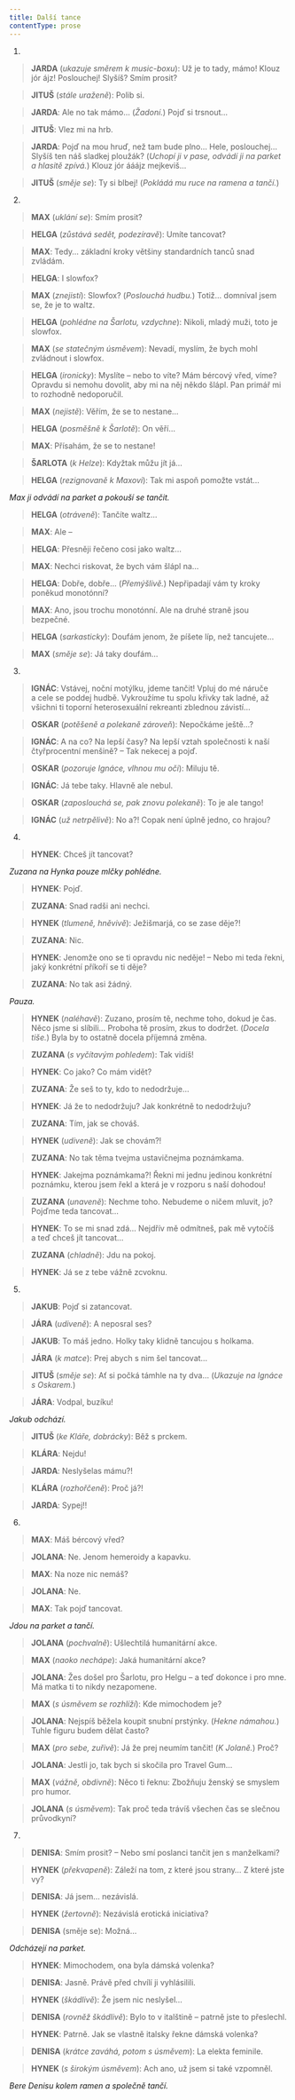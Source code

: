 ```yaml
---
title: Další tance
contentType: prose
---
```


<section>

1.

</section>

<section>

> **JARDA** (_ukazuje směrem k music-boxu_): Už je to tady, mámo! Klouz jór ájz! Poslouchej! Slyšíš? Smím prosit?

> **JITUŠ** (_stále uraženě_): Polib si.

> **JARDA**: Ale no tak mámo… (_Žadoní._) Pojď si trsnout…

> **JITUŠ**: Vlez mi na hrb.

> **JARDA**: Pojď na mou hruď, než tam bude plno… Hele, poslouchej… Slyšíš ten náš sladkej ploužák? (_Uchopí ji v pase, odvádí ji na parket a hlasitě zpívá._) Klouz jór ááájz mejkeviš…

> **JITUŠ** (_směje se_): Ty si blbej! (_Pokládá mu ruce na ramena a tančí._)

</section>

<section>

2.

</section>

<section>

> **MAX** (_uklání se_): Smím prosit?

> **HELGA** (_zůstává sedět, podezíravě_): Umíte tancovat?

> **MAX**: Tedy… základní kroky většiny standardních tanců snad zvládám.

> **HELGA**: I slowfox?

> **MAX** (_znejistí_): Slowfox? (_Poslouchá hudbu._) Totiž… domníval jsem se, že je to waltz.

> **HELGA** (_pohlédne na Šarlotu, vzdychne_): Nikoli, mladý muži, toto je slowfox.

> **MAX** (_se statečným úsměvem_): Nevadí, myslím, že bych mohl zvládnout i slowfox.

> **HELGA** (_ironicky_): Myslíte – nebo to víte? Mám bércový vřed, víme? Opravdu si nemohu dovolit, aby mi na něj někdo šlápl. Pan primář mi to rozhodně nedoporučil.

> **MAX** (_nejistě_): Věřím, že se to nestane…

> **HELGA** (_posměšně k Šarlotě_): On věří…

> **MAX**: Přísahám, že se to nestane!

> **ŠARLOTA** (_k Helze_): Kdyžtak můžu jít já…

> **HELGA** (_rezignovaně k Maxovi_): Tak mi aspoň pomožte vstát…

_Max ji odvádí na parket a pokouší se tančit._

> **HELGA** (_otráveně_): Tančíte waltz…

> **MAX**: Ale –

> **HELGA**: Přesněji řečeno cosi jako waltz…

> **MAX**: Nechci riskovat, že bych vám šlápl na…

> **HELGA**: Dobře, dobře… (_Přemýšlivě._) Nepřipadají vám ty kroky poněkud monotónní?

> **MAX**: Ano, jsou trochu monotónní. Ale na druhé straně jsou bezpečné.

> **HELGA** (_sarkasticky_): Doufám jenom, že píšete líp, než tancujete…

> **MAX** (_směje se_): Já taky doufám…

</section>

<section>

3.

</section>

<section>

> **IGNÁC**: Vstávej, noční motýlku, jdeme tančit! Vpluj do mé náruče a cele se poddej hudbě. Vykroužíme tu spolu křivky tak ladné, až všichni ti toporní heterosexuální rekreanti zblednou závistí…

> **OSKAR** (_potěšeně a polekaně zároveň_): Nepočkáme ještě…?

> **IGNÁC**: A na co? Na lepší časy? Na lepší vztah společnosti k naší čtyřprocentní menšině? – Tak nekecej a pojď.

> **OSKAR** (_pozoruje Ignáce, vlhnou mu oči_): Miluju tě.

> **IGNÁC**: Já tebe taky. Hlavně ale nebul.

> **OSKAR** (_zaposlouchá se, pak znovu polekaně_): To je ale tango!

> **IGNÁC** (_už netrpělivě_): No a?! Copak není úplně jedno, co hrajou?

</section>

<section>

4.

</section>

<section>

> **HYNEK**: Chceš jít tancovat?

_Zuzana na Hynka pouze mlčky pohlédne._

> **HYNEK**: Pojď.

> **ZUZANA**: Snad radši ani nechci.

> **HYNEK** (_tlumeně, hněvivě_): Ježišmarjá, co se zase děje?!

> **ZUZANA**: Nic.

> **HYNEK**: Jenomže ono se ti opravdu nic neděje! – Nebo mi teda řekni, jaký konkrétní příkoří se ti děje?

> **ZUZANA**: No tak asi žádný.

_Pauza._

> **HYNEK** (_naléhavě_): Zuzano, prosím tě, nechme toho, dokud je čas. Něco jsme si slíbili… Proboha tě prosím, zkus to dodržet. (_Docela tiše._) Byla by to ostatně docela příjemná změna.

> **ZUZANA** (_s vyčítavým pohledem_): Tak vidíš!

> **HYNEK**: Co jako? Co mám vidět?

> **ZUZANA**: Že seš to ty, kdo to nedodržuje…

> **HYNEK**: Já že to nedodržuju? Jak konkrétně to nedodržuju?

> **ZUZANA**: Tím, jak se chováš.

> **HYNEK** (_udiveně_): Jak se chovám?!

> **ZUZANA**: No tak těma tvejma ustavičnejma poznámkama.

> **HYNEK**: Jakejma poznámkama?! Řekni mi jednu jedinou konkrétní poznámku, kterou jsem řekl a která je v rozporu s naší dohodou!

> **ZUZANA** (_unaveně_): Nechme toho. Nebudeme o ničem mluvit, jo? Pojďme teda tancovat…

> **HYNEK**: To se mi snad zdá… Nejdřív mě odmítneš, pak mě vytočíš a teď chceš jít tancovat…

> **ZUZANA** (_chladně_): Jdu na pokoj.

> **HYNEK**: Já se z tebe vážně zcvoknu.

</section>

<section>

5.

</section>

<section>

> **JAKUB**: Pojď si zatancovat.

> **JÁRA** (_udiveně_): A neposral ses?

> **JAKUB**: To máš jedno. Holky taky klidně tancujou s holkama.

> **JÁRA** (_k matce_): Prej abych s nim šel tancovat…

> **JITUŠ** (_směje se_): Ať si počká támhle na ty dva… (_Ukazuje na Ignáce s Oskarem._)

> **JÁRA**: Vodpal, buzíku!

_Jakub odchází._

> **JITUŠ** (_ke Kláře, dobrácky_): Běž s prckem.

> **KLÁRA**: Nejdu!

> **JARDA**: Neslyšelas mámu?!

> **KLÁRA** (_rozhořčeně_): Proč já?!

> **JARDA**: Sypej!!

</section>

<section>

6.

</section>

<section>

> **MAX**: Máš bércový vřed?

> **JOLANA**: Ne. Jenom hemeroidy a kapavku.

> **MAX**: Na noze nic nemáš?

> **JOLANA**: Ne.

> **MAX**: Tak pojď tancovat.

_Jdou na parket a tančí._

> **JOLANA** (_pochvalně_): Ušlechtilá humanitární akce.

> **MAX** (_naoko nechápe_): Jaká humanitární akce?

> **JOLANA**: Žes došel pro Šarlotu, pro Helgu – a teď dokonce i pro mne. Má matka ti to nikdy nezapomene.

> **MAX** (_s úsměvem se rozhlíží_): Kde mimochodem je?

> **JOLANA**: Nejspíš běžela koupit snubní prstýnky. (_Hekne námahou._) Tuhle figuru budem dělat často?

> **MAX** (_pro sebe, zuřivě_): Já že prej neumím tančit! (_K Jolaně._) Proč?

> **JOLANA**: Jestli jo, tak bych si skočila pro Travel Gum…

> **MAX** (_vážně, obdivně_): Něco ti řeknu: Zbožňuju ženský se smyslem pro humor.

> **JOLANA** (_s úsměvem_): Tak proč teda trávíš všechen čas se slečnou průvodkyní?

</section>

<section>

7.

</section>

<section>

> **DENISA**: Smím prosit? – Nebo smí poslanci tančit jen s manželkami?

> **HYNEK** (_překvapeně_): Záleží na tom, z které jsou strany… Z které jste vy?

> **DENISA**: Já jsem… nezávislá.

> **HYNEK** (_žertovně_): Nezávislá erotická iniciativa?

> **DENISA** (směje se): Možná…

_Odcházejí na parket._

> **HYNEK**: Mimochodem, ona byla dámská volenka?

> **DENISA**: Jasně. Právě před chvílí ji vyhlásilili.

> **HYNEK** (_škádlivě_): Že jsem nic neslyšel…

> **DENISA** (_rovněž škádlivě_): Bylo to v italštině – patrně jste to přeslechl.

> **HYNEK**: Patrně. Jak se vlastně italsky řekne dámská volenka?

> **DENISA** (_krátce zaváhá, potom s úsměvem_): La elekta feminile.

> **HYNEK** (_s širokým úsměvem_): Ach ano, už jsem si také vzpomněl.

_Bere Denisu kolem ramen a společně tančí._

</section>
